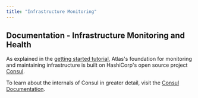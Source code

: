 ```yaml
---
title: "Infrastructure Monitoring"
---
```

## Documentation - Infrastructure Monitoring and Health

As explained in the [getting started tutorial](/help/getting-started/getting-started-overview), Atlas's foundation for monitoring and maintaining infrastructure is built on HashiCorp's open source project [Consul](https://consul.io). 

To learn about the internals of Consul in greater detail, visit the [Consul Documentation](https://consul.io/docs/index.html).
